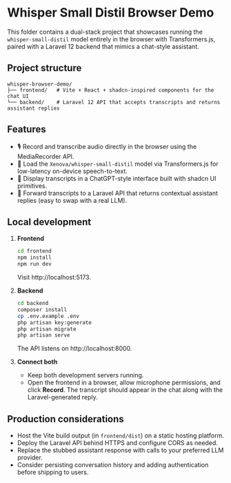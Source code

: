 # Whisper Small Distil Browser Demo

This folder contains a dual-stack project that showcases running the `whisper-small-distil` model entirely in the browser with Transformers.js, paired with a Laravel 12 backend that mimics a chat-style assistant.

## Project structure

```
whisper-browser-demo/
├── frontend/   # Vite + React + shadcn-inspired components for the chat UI
└── backend/    # Laravel 12 API that accepts transcripts and returns assistant replies
```

## Features

- 🎙️ Record and transcribe audio directly in the browser using the MediaRecorder API.
- 🤖 Load the `Xenova/whisper-small-distil` model via Transformers.js for low-latency on-device speech-to-text.
- 💬 Display transcripts in a ChatGPT-style interface built with shadcn UI primitives.
- 🔁 Forward transcripts to a Laravel API that returns contextual assistant replies (easy to swap with a real LLM).

## Local development

1. **Frontend**
   ```bash
   cd frontend
   npm install
   npm run dev
   ```
   Visit http://localhost:5173.

2. **Backend**
   ```bash
   cd backend
   composer install
   cp .env.example .env
   php artisan key:generate
   php artisan migrate
   php artisan serve
   ```
   The API listens on http://localhost:8000.

3. **Connect both**
   - Keep both development servers running.
   - Open the frontend in a browser, allow microphone permissions, and click **Record**. The transcript should appear in the chat along with the Laravel-generated reply.

## Production considerations

- Host the Vite build output (in `frontend/dist`) on a static hosting platform.
- Deploy the Laravel API behind HTTPS and configure CORS as needed.
- Replace the stubbed assistant response with calls to your preferred LLM provider.
- Consider persisting conversation history and adding authentication before shipping to users.
